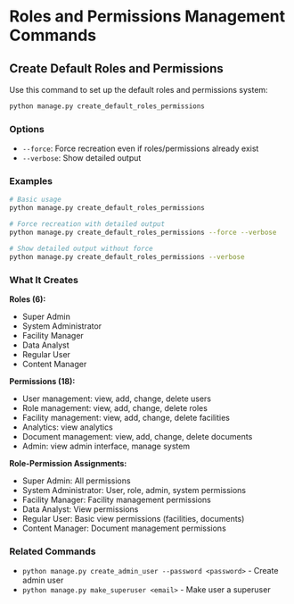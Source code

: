 # Roles and Permissions Management Commands

## Create Default Roles and Permissions

Use this command to set up the default roles and permissions system:

```bash
python manage.py create_default_roles_permissions
```

### Options

- `--force`: Force recreation even if roles/permissions already exist
- `--verbose`: Show detailed output

### Examples

```bash
# Basic usage
python manage.py create_default_roles_permissions

# Force recreation with detailed output
python manage.py create_default_roles_permissions --force --verbose

# Show detailed output without force
python manage.py create_default_roles_permissions --verbose
```

### What It Creates

**Roles (6):**
- Super Admin
- System Administrator  
- Facility Manager
- Data Analyst
- Regular User
- Content Manager

**Permissions (18):**
- User management: view, add, change, delete users
- Role management: view, add, change, delete roles
- Facility management: view, add, change, delete facilities
- Analytics: view analytics
- Document management: view, add, change, delete documents
- Admin: view admin interface, manage system

**Role-Permission Assignments:**
- Super Admin: All permissions
- System Administrator: User, role, admin, system permissions
- Facility Manager: Facility management permissions
- Data Analyst: View permissions
- Regular User: Basic view permissions (facilities, documents)
- Content Manager: Document management permissions

### Related Commands

- `python manage.py create_admin_user --password <password>` - Create admin user
- `python manage.py make_superuser <email>` - Make user a superuser
